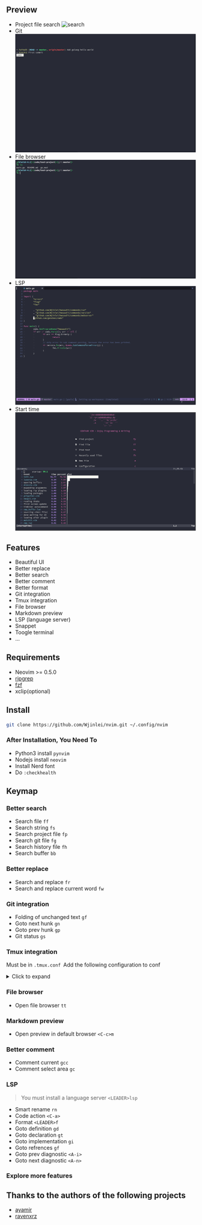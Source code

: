 ## Preview
- Project file search
![search](./screenshot/search.gif)
- Git
![git](./screenshot/git.gif)
- File browser
![file](./screenshot/file.gif)
- LSP
![file](./screenshot/lsp.gif)
- Start time
![file](./screenshot/starttime.png)

## Features

- Beautiful UI
- Better replace
- Better search
- Better comment
- Better format
- Git integration
- Tmux integration 
- File browser
- Markdown preview
- LSP (language server)
- Snappet
- Toogle terminal
- ...

## Requirements
- Neovim >= 0.5.0
- [ripgrep](https://github.com/BurntSushi/ripgrep)
- [fzf](https://github.com/junegunn/fzf)
- xclip(optional)

## Install
```sh
git clone https://github.com/Wjinlei/nvim.git ~/.config/nvim
```
### After Installation, You Need To
  - Python3 install `pynvim`
  - Nodejs install `neovim`
  - Install Nerd font
  - Do `:checkhealth`

## Keymap
### Better search
  - Search file `ff`
  - Search string `fs`
  - Search project file `fp`
  - Search git file `fg`
  - Search history file `fh`
  - Search buffer `bb`
### Better replace
  - Search and replace `fr`
  - Search and replace current word `fw`
### Git integration
  - Folding of unchanged text `gf`
  - Goto next hunk `gn`
  - Goto prev hunk `gp`
  - Git status `gs`

### Tmux integration 
Must be in `.tmux.conf `Add the following configuration to conf

<details>
  <summary>Click to expand</summary>

```sh
is_vim="ps -o state= -o comm= -t '#{pane_tty}' | grep -iqE '^[^TXZ ]+ +(\\S+\\/)?g?(view|n?vim?x?)(diff)?$'"

bind-key -n 'M-h' if-shell "$is_vim" 'send-keys M-h' { if -F '#{pane_at_left}' '' 'select-pane -L' }
bind-key -n 'M-j' if-shell "$is_vim" 'send-keys M-j' { if -F '#{pane_at_bottom}' '' 'select-pane -D' }
bind-key -n 'M-k' if-shell "$is_vim" 'send-keys M-k' { if -F '#{pane_at_top}' '' 'select-pane -U' }
bind-key -n 'M-l' if-shell "$is_vim" 'send-keys M-l' { if -F '#{pane_at_right}' '' 'select-pane -R' }

bind-key -T copy-mode-vi 'M-h' if -F '#{pane_at_left}' '' 'select-pane -L'
bind-key -T copy-mode-vi 'M-j' if -F '#{pane_at_bottom}' '' 'select-pane -D'
bind-key -T copy-mode-vi 'M-k' if -F '#{pane_at_top}' '' 'select-pane -U'
bind-key -T copy-mode-vi 'M-l' if -F '#{pane_at_right}' '' 'select-pane -R'

bind -n 'Left' if-shell "$is_vim" 'send-keys Left' 'resize-pane -L 1'
bind -n 'Down' if-shell "$is_vim" 'send-keys Down' 'resize-pane -D 1'
bind -n 'Up' if-shell "$is_vim" 'send-keys Up' 'resize-pane -U 1'
bind -n 'Right' if-shell "$is_vim" 'send-keys Right' 'resize-pane -R 1'

bind-key -T copy-mode-vi Left resize-pane -L 1
bind-key -T copy-mode-vi Down resize-pane -D 1
bind-key -T copy-mode-vi Up resize-pane -U 1
bind-key -T copy-mode-vi Right resize-pane -R 1
```

</details>

### File browser
  - Open file browser `tt`
### Markdown preview
  - Open preview in default browser `<C-c>m` 
### Better comment
  - Comment current `gcc`
  - Comment select area `gc`
### LSP
> You must install a language server `<LEADER>lsp`
  - Smart rename `rn`
  - Code action `<C-a>`
  - Format `<LEADER>f`
  - Goto definition `gd`
  - Goto declaration `gt`
  - Goto implementation `gi`
  - Goto refrences `gf`
  - Goto prev diagnostic `<A-i>`
  - Goto next diagnostic `<A-n>`
### Explore more features

## Thanks to the authors of the following projects
- [ayamir](https://github.com/ayamir/nvimdots)
- [ravenxrz](https://github.com/ravenxrz/dotfiles/tree/master/nvim)

